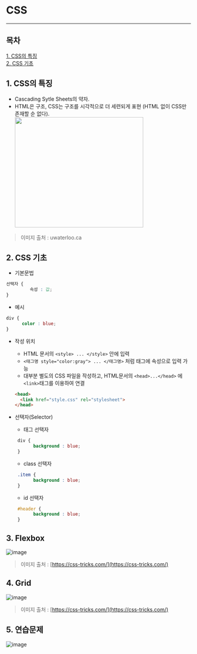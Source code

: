 # CSS
***
## 목차
[1. CSS의 특징](1.-#css의-특징)      
[2. CSS 기초](2.-#css-기초)

## 1. CSS의 특징
- Cascading Sytle Sheets의 약자.
- HTML은 구조, CSS는 구조를 시각적으로 더 세련되게 표현 (HTML 없이 CSS만 존재할 순 없다).   
<img src="https://user-images.githubusercontent.com/11955029/192415391-928a93bc-8c9a-4da1-9c1e-1ac13d667f05.png" width="350" height="300"><br>    
> 이미지 출처 : uwaterloo.ca


## 2. CSS 기초
- 기본문법
 ```css
선택자 {
          속성 : 값;
}
```
  * 예시
```css
div {   
      color : blue;   
}
```
- 작성 위치
  * HTML 문서의 ```<style> ... </style>``` 안에 입력
  * ```<태그명 style="color:gray"> ... </태그명>``` 처럼 태그에 속성으로 입력 가능
  * 대부분 별도의 CSS 파일을 작성하고, HTML문서의 ```<head>...</head>``` 에 ```<link>```태그를 이용하여 연결   
  ```html
  <head>
    <link href="style.css" rel="stylesheet">
  </head>
  ```
  
- 선택자(Selector)
  * 태그 선택자
  ```css
   div {
         background : blue;
   }
  ```
  * class 선택자
  ```css
   .item {
         background : blue;
   }
  ```
  * id 선택자
  ```css
   #header {
         background : blue;
   }
  ```
  
## 3. Flexbox
![image](https://user-images.githubusercontent.com/11955029/192662520-30fd48c3-ffff-4f6c-852e-72b817ba837b.png)
> 이미지 출처 : [https://css-tricks.com/](https://css-tricks.com/)
  
## 4. Grid
![image](https://user-images.githubusercontent.com/11955029/192670153-409ed3ad-d5a6-4842-b7e4-3ac4081cacfd.png)
> 이미지 출처 : [https://css-tricks.com/](https://css-tricks.com/)

## 5. 연습문제
![image](https://user-images.githubusercontent.com/11955029/192931122-e62b1c5b-3b5f-4ff7-b57f-6f5658b7f18a.png)

 
